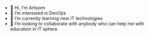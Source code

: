 - 👋 Hi, I’m Artsiom
- 👀 I’m interested in DevOps
- 🌱 I’m currently learning new IT technologies
- 💞️ I’m looking to collaborate with anybody who can help me with education in IT sphere.


<!---
Nego64/Nego64 is a ✨ special ✨ repository because its `README.md` (this file) appears on your GitHub profile.
You can click the Preview link to take a look at your changes.
--->
